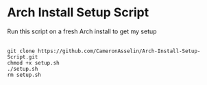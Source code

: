 # Arch Install Setup Script
Run this script on a fresh Arch install to get my setup<br>
<br>
```
git clone https://github.com/CameronAsselin/Arch-Install-Setup-Script.git
chmod +x setup.sh
./setup.sh
rm setup.sh
```
